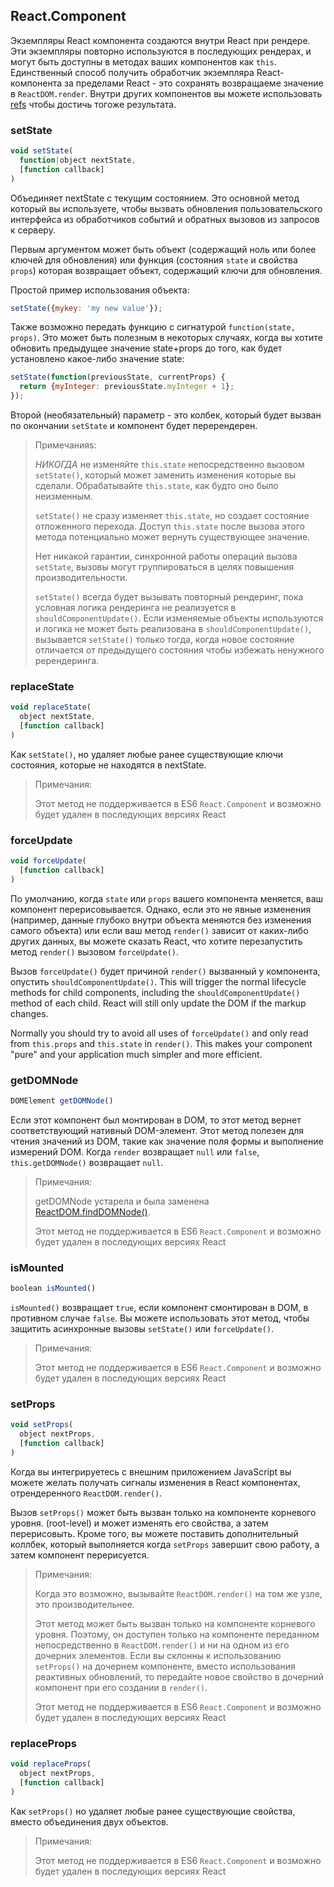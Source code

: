 ## React.Component

Экземпляры React компонента создаются внутри React при рендере. Эти экземпляры повторно используются в последующих рендерах, и могут быть доступны в методах ваших компонентов как `this`. Единственный способ получить обработчик экземпляра React-компонента за пределами React - это сохранять возвращаеме значение в `ReactDOM.render`. Внутри других компонентов вы можете использовать [refs](/react/docs/more-about-refs.html) чтобы достичь тогоже результата.


### setState

```javascript
void setState(
  function|object nextState,
  [function callback]
)
```

Объединяет nextState с текущим состоянием. Это основной метод который вы используете, чтобы вызвать обновления пользовательского интерфейса из обработчиков событий и обратных вызовов из запросов к серверу.

Первым аргументом может быть объект (содержащий ноль или более ключей для обновления) или функция (состояния `state` и свойства `props`) которая возвращает объект, содержащий ключи для обновления.

Простой пример использования объекта:

```javascript
setState({mykey: 'my new value'});
```

Также возможно передать функцию с сигнатурой `function(state, props)`. Это может быть полезным в некоторых случаях, когда вы хотите обновить предыдущее значение state+props до того, как будет установлено какое-либо значение state:

```javascript
setState(function(previousState, currentProps) {
  return {myInteger: previousState.myInteger + 1};
});
```

Второй (необязательный) параметр - это колбек, который будет вызван по окончании `setState` и компонент будет перерендерен.

> Примечанияs:
>
> *НИКОГДА* не изменяйте `this.state` непосредственно вызовом `setState()`, который может заменить изменения которые вы сделали. Обрабатывайте `this.state`, как будто оно было неизменным.
>
> `setState()` не сразу изменяет `this.state`, но создает состояние отложенного перехода. Доступ `this.state` после вызова этого метода потенциально может вернуть существующее значение.
>
> Нет никакой гарантии, синхронной работы операций вызова `setState`, вызовы могут группироваться в целях повышения производительности.
>
> `setState()` всегда будет вызывать повторный рендеринг, пока условная логика рендеринга не реализуется в `shouldComponentUpdate()`. Если изменяемые объекты используются и логика не может быть реализована в `shouldComponentUpdate()`, вызывается `setState()` только тогда, когда новое состояние отличается от предыдущего состояния чтобы избежать ненужного ререндеринга.


### replaceState

```javascript
void replaceState(
  object nextState,
  [function callback]
)
```

Как `setState()`, но удаляет любые ранее существующие ключи состояния, которые не находятся в nextState.

> Примечания:
>
> Этот метод не поддерживается в ES6 `React.Component` и возможно будет удален в последующих версиях React


### forceUpdate

```javascript
void forceUpdate(
  [function callback]
)
```

По умолчанию, когда `state` или `props` вашего компонента меняется, ваш компонент перерисовывается. Однако, если это не явные изменения (например, данные глубоко внутри объекта меняются без изменения самого объекта) или если ваш метод `render()` зависит от каких-либо других данных, вы можете сказать React, что хотите перезапустить метод `render()` вызовом `forceUpdate()`.

Вызов `forceUpdate()` будет причиной `render()` вызванный у компонента, опустить `shouldComponentUpdate()`. This will trigger the normal lifecycle methods for child components, including the `shouldComponentUpdate()` method of each child. React will still only update the DOM if the markup changes.

Normally you should try to avoid all uses of `forceUpdate()` and only read from `this.props` and `this.state` in `render()`. This makes your component "pure" and your application much simpler and more efficient.


### getDOMNode

```javascript
DOMElement getDOMNode()
```

Если этот компонент был монтирован в DOM, то этот метод вернет соответствующий нативный DOM-элемент. Этот метод полезен для чтения значений из DOM, такие как значение поля формы и выполнение измерений DOM. Когда `render` возвращает `null` или `false`, `this.getDOMNode()` возвращает `null`.

> Примечания:
>
> getDOMNode устарела и была заменена [ReactDOM.findDOMNode()](/react/docs/top-level-api.html#reactdom.finddomnode).
>
> Этот метод не поддерживается в ES6 `React.Component` и возможно будет удален в последующих версиях React


### isMounted

```javascript
boolean isMounted()
```

`isMounted()` возвращает `true`, если компонент смонтирован в DOM, в противном случае `false`. Вы можете использовать этот метод, чтобы защитить асинхронные вызовы `setState()` или `forceUpdate()`.

> Примечания:
>
> Этот метод не поддерживается в ES6 `React.Component` и возможно будет удален в последующих версиях React


### setProps

```javascript
void setProps(
  object nextProps,
  [function callback]
)
```

Когда вы интегрируетесь с внешним приложением JavaScript вы можете желать получать сигналы изменения в React компонентах, отрендеренного `ReactDOM.render()`.

Вызов `setProps()` может быть вызван только на компоненте корневого уровня. (root-level) и может изменять его свойства, а затем перерисовыть. Кроме того, вы можете поставить дополнительный коллбек, который выполняется когда `setProps` завершит свою работу, а затем компонент перерисуется.

> Примечания:
>
>Когда это возможно, вызывайте `ReactDOM.render()` на том же узле, это производительнее.
>
> Этот метод может быть вызван только на компоненте корневого уровня. Поэтому, он доступен только на компоненте переданном непосредственно в `ReactDOM.render()` и ни на одном из его дочерних элементов. Если вы склонны к использованию `setProps()` на дочернем компоненте, вместо использования реактивных обновлений, то передайте новое свойство в дочерний компонент при его создании в `render()`.
>
> Этот метод не поддерживается в ES6 `React.Component` и возможно будет удален в последующих версиях React

### replaceProps

```javascript
void replaceProps(
  object nextProps,
  [function callback]
)
```

Как `setProps()` но удаляет любые ранее существующие свойства, вместо объединения двух объектов.

> Примечания:
>
> Этот метод не поддерживается в ES6 `React.Component` и возможно будет удален в последующих версиях React
